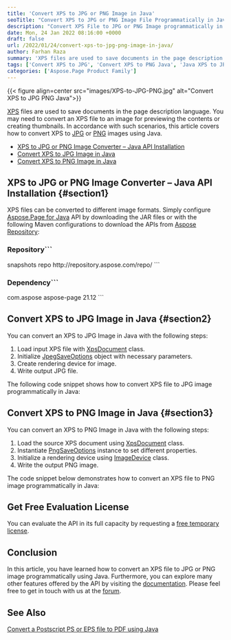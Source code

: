 ```yaml
---
title: 'Convert XPS to JPG or PNG Image in Java'
seoTitle: "Convert XPS to JPG or PNG Image File Programmatically in Java"
description: "Convert XPS File to JPG or PNG Image programmatically in Java. Export PostScript document to Picture or Image File in your Java applications."
date: Mon, 24 Jan 2022 08:16:00 +0000
draft: false
url: /2022/01/24/convert-xps-to-jpg-png-image-in-java/
author: Farhan Raza
summary: 'XPS files are used to save documents in the page description language. You may need to convert an XPS file to an image for previewing the contents or creating thumbnails. In accordance with such scenarios, this article covers how to **convert XPS to JPG or PNG images using Java**.'
tags: ['Convert XPS to JPG', 'Convert XPS to PNG Java', 'Java XPS to JPG', 'XPS to Image in Java']
categories: ['Aspose.Page Product Family']
---
```




{{< figure align=center src="images/XPS-to-JPG-PNG.jpg" alt="Convert XPS to JPG PNG Java">}}


[XPS][1] files are used to save documents in the page description language. You may need to convert an XPS file to an image for previewing the contents or creating thumbnails. In accordance with such scenarios, this article covers how to convert XPS to [JPG][2] or [PNG][3] images using Java.

*   [XPS to JPG or PNG Image Converter – Java API Installation][4]
*   [Convert XPS to JPG Image in Java][5]
*   [Convert XPS to PNG Image in Java][6]

## XPS to JPG or PNG Image Converter – Java API Installation {#section1}

XPS files can be converted to different image formats. Simply configure [Aspose.Page for Java][7] API by downloading the JAR files or with the following Maven configurations to download the APIs from [Aspose Repository][8]:

### Repository```
 <repositories>
     <repository>
         <id>snapshots</id>
         <name>repo</name>
         <url>http://repository.aspose.com/repo/</url>
     </repository>

</repositories>
```

### Dependency```
 <dependencies>
    <dependency>
        <groupId>com.aspose</groupId>
        <artifactId>aspose-page</artifactId>
        <version>21.12</version>
    </dependency>
</dependencies>
```

## Convert XPS to JPG Image in Java {#section2}

You can convert an XPS to JPG Image in Java with the following steps:

1.  Load input XPS file with [XpsDocument][9] class.
2.  Initialize [JpegSaveOptions][10] object with necessary parameters.
3.  Create rendering device for image.
4.  Write output JPG file.

The following code snippet shows how to convert XPS file to JPG image programmatically in Java:



## Convert XPS to PNG Image in Java {#section3}

You can convert an XPS to PNG Image in Java with the following steps:

1.  Load the source XPS document using [XpsDocument][11] class.
2.  Instantiate [PngSaveOptions][12] instance to set different properties.
3.  Initialize a rendering device using [ImageDevice][13] class.
4.  Write the output PNG image.

The code snippet below demonstrates how to convert an XPS file to PNG image programmatically in Java:



## Get Free Evaluation License

You can evaluate the API in its full capacity by requesting a [free temporary license][14].

## Conclusion

In this article, you have learned how to convert an XPS file to JPG or PNG image programmatically using Java. Furthermore, you can explore many other features offered by the API by visiting the [documentation][15]. Please feel free to get in touch with us at the [forum][16].

## **See Also**

[Convert a Postscript PS or EPS file to PDF using Java][17]




[1]: https://docs.fileformat.com/page-description-language/xps/
[2]: https://docs.fileformat.com/image/jpeg/
[3]: https://docs.fileformat.com/image/png/
[4]: #section1
[5]: #section2
[6]: #section3
[7]: https://products.aspose.com/page/java/
[8]: https://repository.aspose.com/repo/com/aspose/
[9]: https://apireference.aspose.com/page/java/com.aspose.xps/XpsDocument
[10]: https://apireference.aspose.com/page/java/com.aspose.xps.rendering/JpegSaveOptions
[11]: https://apireference.aspose.com/page/java/com.aspose.xps/XpsDocument
[12]: https://apireference.aspose.com/page/java/com.aspose.xps.rendering/PngSaveOptions
[13]: https://apireference.aspose.com/page/java/com.aspose.xps.rendering/ImageDevice
[14]: https://purchase.aspose.com/temporary-license
[15]: https://docs.aspose.com/page/java/
[16]: https://forum.aspose.com/c/page
[17]: https://blog.aspose.com/2021/06/08/convert-postscript-ps-eps-to-pdf-java/




